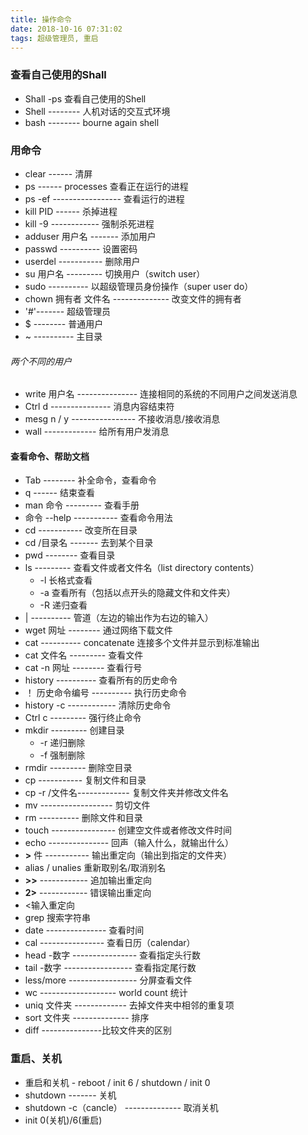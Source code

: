```yaml
---
title: 操作命令
date: 2018-10-16 07:31:02
tags: 超级管理员, 重启
---
```


### 查看自己使用的Shall
- Shall -ps 查看自己使用的Shell
- Shell -------- 人机对话的交互式环境
- bash -------- bourne again shell

### 用命令
- clear ------ 清屏
- ps ------ processes  查看正在运行的进程
- ps -ef ----------------- 查看运行的进程
- kill PID ------ 杀掉进程
- kill -9 ------------ 强制杀死进程
- adduser 用户名 ------- 添加用户
- passwd ---------- 设置密码
- userdel ----------- 删除用户
- su 用户名 --------- 切换用户（switch user）
- sudo ---------- 以超级管理员身份操作（super user do）
- chown 拥有者 文件名 -------------- 改变文件的拥有者
- '#'------- 超级管理员
- $ -------- 普通用户
- ~ ---------- 主目录
###### 两个不同的用户
- write 用户名 --------------- 连接相同的系统的不同用户之间发送消息
- Ctrl d --------------- 消息内容结束符
- mesg n / y ---------------- 不接收消息/接收消息
- wall ------------- 给所有用户发消息

#### 查看命令、帮助文档
- Tab -------- 补全命令，查看命令
- q  ------  结束查看
- man 命令 --------- 查看手册
- 命令 --help ----------- 查看命令用法
- cd ----------- 改变所在目录
- cd /目录名 ------- 去到某个目录
- pwd -------- 查看目录
- ls --------- 查看文件或者文件名（list directory contents）
  - -l 长格式查看
  - -a 查看所有（包括以点开头的隐藏文件和文件夹）
  - -R 递归查看
- | ---------- 管道（左边的输出作为右边的输入）
- wget 网址 -------- 通过网络下载文件
- cat ---------- concatenate  连接多个文件并显示到标准输出
- cat 文件名 --------- 查看文件
- cat -n 网址 -------- 查看行号
- history ---------- 查看所有的历史命令
- ！ 历史命令编号 ---------- 执行历史命令
- history -c ------------ 清除历史命令
- Ctrl c --------- 强行终止命令
- mkdir --------- 创建目录
  - -r 递归删除
  - -f 强制删除
- rmdir --------- 删除空目录
- cp ----------- 复制文件和目录
- cp -r /文件名------------- 复制文件夹并修改文件名
- mv ------------------ 剪切文件
- rm ---------- 删除文件和目录
- touch ---------------- 创建空文件或者修改文件时间
- echo --------------- 回声（输入什么，就输出什么）
- **>** 件 ----------- 输出重定向（输出到指定的文件夹）
- alias / unalies 重新取别名/取消别名
- **>>** ------------ 追加输出重定向
- **2>** ------------ 错误输出重定向
- <输入重定向
- grep 搜索字符串
- date --------------- 查看时间
- cal ---------------- 查看日历（calendar）
- head -数字 ---------------- 查看指定头行数
- tail -数字 ----------------- 查看指定尾行数
- less/more ----------------- 分屏查看文件
- wc ------------------- world count 统计
- uniq 文件夹 ------------- 去掉文件夹中相邻的重复项
- sort 文件夹 -------------- 排序
- diff ---------------比较文件夹的区别

### 重启、关机
- 重启和关机 - reboot / init 6 / shutdown / init 0
- shutdown ------- 关机
- shutdown -c（cancle） -------------- 取消关机
- init 0(关机)/6(重启)
